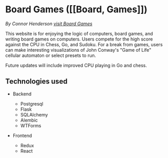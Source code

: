 # Board Games ([[Board, Games]])

_By Connor Henderson_ [_visit Board Games_](link)

This website is for enjoying the logic of computers, board games, and writing board games on computers. Users compete for the high score against the CPU in Chess, Go, and Sudoku. For a break from games, users can make interesting visualizations of John Conway's "Game of Life" cellular automaton or select presets to run.

Future updates will include improved CPU playing in Go and chess.

## Technologies used

- Backend

  - Postgresql
  - Flask
  - SQLAlchemy
  - Alembic
  - WTForms

- Frontend
  - Redux
  - React
